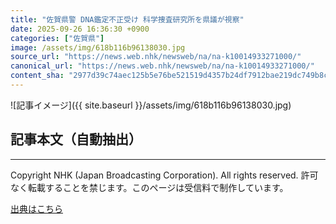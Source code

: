 ```yaml
---
title: "佐賀県警 DNA鑑定不正受け 科学捜査研究所を県議が視察"
date: 2025-09-26 16:36:30 +0900
categories: ["佐賀県"]
image: /assets/img/618b116b96138030.jpg
source_url: "https://news.web.nhk/newsweb/na/na-k10014933271000/"
canonical_url: "https://news.web.nhk/newsweb/na/na-k10014933271000/"
content_sha: "2977d39c74aec125b5e76be521519d4357b24df7912bae219dc749b8c1a511e4"
---
```


![記事イメージ]({{ site.baseurl }}/assets/img/618b116b96138030.jpg)

## 記事本文（自動抽出）
<div><div class="_13tndsj2"><nav aria-label="フッターサイトナビゲーション" class="_13tndsj4"></nav><hr class="esl7kn2s esl7kn1l esl7kn1n _14xli2ae"><p class="esl7kn2s esl7kn1m esl7kn1o _1yvk0f68 _1lugom81">Copyright NHK (Japan Broadcasting Corporation). All rights reserved. 許可なく転載することを禁じます。このページは受信料で制作しています。</p></div></div>

[出典はこちら](https://news.web.nhk/newsweb/na/na-k10014933271000/)
